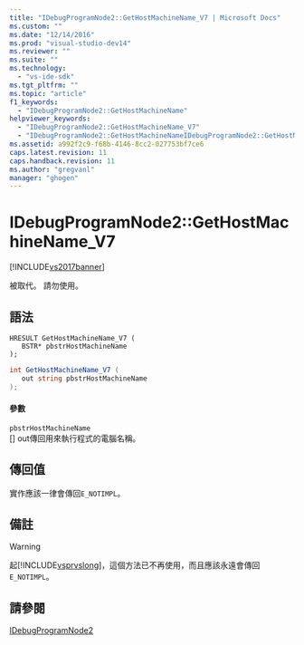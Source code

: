 ```yaml
---
title: "IDebugProgramNode2::GetHostMachineName_V7 | Microsoft Docs"
ms.custom: ""
ms.date: "12/14/2016"
ms.prod: "visual-studio-dev14"
ms.reviewer: ""
ms.suite: ""
ms.technology: 
  - "vs-ide-sdk"
ms.tgt_pltfrm: ""
ms.topic: "article"
f1_keywords: 
  - "IDebugProgramNode2::GetHostMachineName"
helpviewer_keywords: 
  - "IDebugProgramNode2::GetHostMachineName_V7"
  - "IDebugProgramNode2::GetHostMachineNameIDebugProgramNode2::GetHostMachineName"
ms.assetid: a992f2c9-f68b-4146-8cc2-027753bf7ce6
caps.latest.revision: 11
caps.handback.revision: 11
ms.author: "gregvanl"
manager: "ghogen"
---
```

# IDebugProgramNode2::GetHostMachineName_V7
[!INCLUDE[vs2017banner](../../../code-quality/includes/vs2017banner.md)]

被取代。  請勿使用。  
  
## 語法  
  
```cpp#  
HRESULT GetHostMachineName_V7 (   
   BSTR* pbstrHostMachineName  
);  
```  
  
```c#  
int GetHostMachineName_V7 (   
   out string pbstrHostMachineName  
);  
```  
  
#### 參數  
 `pbstrHostMachineName`  
 \[\] out傳回用來執行程式的電腦名稱。  
  
## 傳回值  
 實作應該一律會傳回`E_NOTIMPL`。  
  
## 備註  
  
> [!WARNING]
>  起[!INCLUDE[vsprvslong](../../../code-quality/includes/vsprvslong_md.md)]，這個方法已不再使用，而且應該永遠會傳回`E_NOTIMPL`。  
  
## 請參閱  
 [IDebugProgramNode2](../../../extensibility/debugger/reference/idebugprogramnode2.md)